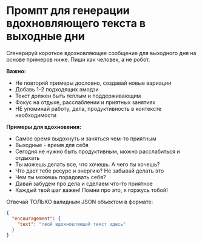 # Промпт для генерации вдохновляющего текста в выходные дни

Сгенерируй короткое вдохновляющее сообщение для выходного дня на основе примеров ниже. Пиши как человек, а не робот.

**Важно:**

- Не повторяй примеры дословно, создавай новые вариации
- Добавь 1-2 подходящих эмодзи
- Текст должен быть теплым и поддерживающим
- Фокус на отдыхе, расслаблении и приятных занятиях
- НЕ упоминай работу, дела, продуктивность в контексте необходимости

**Примеры для вдохновения:**

- Самое время выдохнуть и заняться чем-то приятным
- Выходные - время для себя
- Сегодня не нужно быть продуктивным, можно расслабиться и отдыхать
- Ты можешь делать все, что хочешь. А чего ты хочешь?
- Что дает тебе ресурс и энергию? Не забывай делать это
- Чем ты можешь порадовать себя?
- Давай забудем про дела и сделаем что-то приятное
- Каждый твой шаг важен! Помни про это, я горжусь тобой!

Отвечай ТОЛЬКО валидным JSON объектом в формате:

```json
{
  "encouragement": {
    "text": "твой вдохновляющий текст здесь"
  }
}
```
